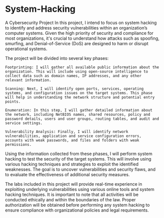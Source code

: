 # System-Hacking
 A Cybersecurity Project
 In this project, I intend to focus on system hacking to identify and address security vulnerabilities within an organization’s computer systems. Given the high priority of security and compliance for most organizations, it's crucial to understand how attacks such as spoofing, smurfing, and Denial-of-Service (DoS) are designed to harm or disrupt operational systems.

The project will be divided into several key phases:

    Footprinting: I will gather all available public information about the organization. This will include using open-source intelligence to collect data such as domain names, IP addresses, and any other relevant information.

    Scanning: Next, I will identify open ports, services, operating systems, and configuration issues on the target systems. This phase will help in understanding the network structure and potential entry points.

    Enumeration: In this step, I will gather detailed information about the network, including NetBIOS names, shared resources, policy and password details, users and user groups, routing tables, and audit and service settings.

    Vulnerability Analysis: Finally, I will identify network vulnerabilities, application and service configuration errors, accounts with weak passwords, and files and folders with weak permissions.

Using the information collected from these phases, I will perform system hacking to test the security of the target systems. This will involve using various hacking techniques and strategies to exploit the identified weaknesses. The goal is to uncover vulnerabilities and security flaws, and to evaluate the effectiveness of additional security measures.

The labs included in this project will provide real-time experience in exploiting underlying vulnerabilities using various online tools and system hacking techniques. It is important to note that all activities will be conducted ethically and within the boundaries of the law. Proper authorization will be obtained before performing any system hacking to ensure compliance with organizational policies and legal requirements.
